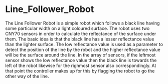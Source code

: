 # Line_Follower_Robot
The Line Follower Robot is a simple robot which follows a black line having some particular width on a light coloured surface. The robot uses two CNY70 sensors in order to calculate the reflectance of the surface under them. The basic idea is that the black line has a lesser reflectance value than the lighter surface. The low reflectance value is used as a parameter to detect the position of the line by the robot and the higher reflectance value will be the surface around the line. In the array of sensors, if the leftmost sensor shows the low reflectance value then the black line is towards the left of the robot likewise for the righmost sensor also correspondingly. At that point the controller makes up for this by flagging the robot to go the other way of the line.
